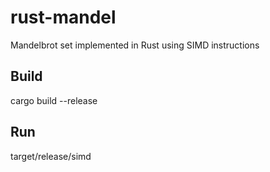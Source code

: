 # rust-mandel
Mandelbrot set implemented in Rust using SIMD instructions

## Build
cargo build --release

## Run
target/release/simd
